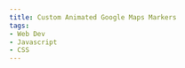 ```yaml
---
title: Custom Animated Google Maps Markers
tags:
- Web Dev
- Javascript
- CSS
---
```


<code-pen id="yNWdxJ">
</code-pen>
